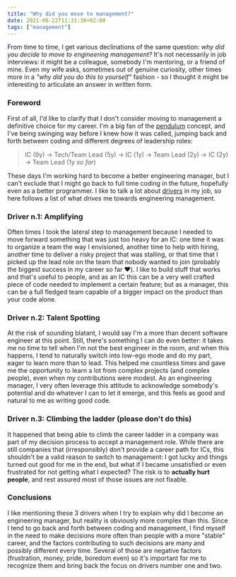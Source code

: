 ```yaml
---
title: "Why did you move to management?"
date: 2021-08-22T11:31:38+02:00
tags: ["management"]
---
```


From time to time, I get various declinations of the same question: _why did you decide to move
to engineering management?_ It's not necessarily in job interviews: it might be a colleague, somebody
I'm mentoring, or a friend of mine. Even my wife asks, sometimes out of genuine curiosity, other
times more in a _"why did you do this to yourself"_ fashion - so I thought it might be interesting to
articulate an answer in written form.

### Foreword

First of all, I'd like to clarify that I don't consider moving to management a definitive choice
for my career. I'm a big fan of the [pendulum](https://charity.wtf/2017/05/11/the-engineer-manager-pendulum/) concept, and I've being swinging way
before I knew how it was called, jumping back and forth between coding and different degrees of
leadership roles:

> IC (9y) -> Tech/Team Lead (5y) -> IC (1y) -> Team Lead (2y) -> IC (2y) -> Team Lead (1y _so far_)

These days I'm working hard to become a better engineering manager, but I can't exclude that I might
go back to full time coding in the future, hopefully even as a better programmer. I like to talk
a lot about [drivers](https://www.danpink.com/books/drive/) in my job, so here follows a list of what
_drives_ me towards engineering management.

### Driver n.1: Amplifying

Often times I took the lateral step to management because I needed to move forward something that
was just too heavy for an IC: one time it was to organize a team the way I envisioned, another time to help
with hiring, another time to deliver a risky project that was stalling, or that time that I picked
up the lead role on the team that nobody wanted to join (probably the biggest success in my career
so far ❤️). I like to build stuff that works and that's useful to people, and as an IC this can be a
very well crafted piece of code needed to implement a certain feature; but as a manager, this can be
a full fledged team capable of a bigger impact on the product than your code alone.

### Driver n.2: Talent Spotting

At the risk of sounding blatant, I would say I'm a more than decent software engineer at this
point. Still, there's something I can do even better: it takes me no time to tell when I'm not
the best engineer in the room, and when this happens, I tend to naturally switch into low-ego
mode and do my part, eager to learn more than to lead. This helped me countless times and gave
me the opportunity to learn a lot from complex projects (and complex people), even when my
contributions were modest. As an engineering manager, I very often leverage this attitude to
acknowledge somebody's potential and do whatever I can to let it emerge, and this feels as good
and natural to me as writing good code.

### Driver n.3: Climbing the ladder (please don't do this)

It happened that being able to climb the career ladder in a company was part of my decision process to
accept a management role. While there are still companies that (irresponsibly) don't provide a career path
for ICs, this shouldn't be a valid reason to switch to management: I got lucky and things turned out good
for me in the end, but what if I became unsatisfied or even frustrated for not getting what I expected?
The risk is to **actually hurt people**, and rest assured most of those issues are not fixable.

### Conclusions

I like mentioning these 3 drivers when I try to explain why did I become an engineering manager,
but reality is obviously more complex than this. Since I tend to go back and forth between coding and
management, I find myself in the need to make decisions more often than people with a more "stable"
career, and the factors contributing to such decisions are many and possibly different
every time. Several of those are negative factors (frustration, money, pride, boredom even) so it's
important for me to recognize them and bring back the focus on drivers number one and two.
